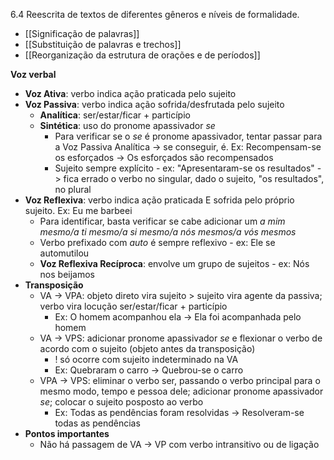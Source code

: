 6.4 Reescrita de textos de diferentes gêneros e níveis de formalidade.

* [[Significação de palavras]]
* [[Substituição de palavras e trechos]]
* [[Reorganização da estrutura de orações e de períodos]]

**Voz verbal**
* **Voz Ativa**: verbo indica ação praticada pelo sujeito
* **Voz Passiva**: verbo indica ação sofrida/desfrutada pelo sujeito
	* **Analítica**: ser/estar/ficar + particípio
	* **Sintética**: uso do pronome apassivador *se*
		* Para verificar se o *se* é pronome apassivador, tentar passar para a Voz Passiva Analítica -> se conseguir, é. Ex: Recompensam-se os esforçados -> Os esforçados são recompensados
		* Sujeito sempre explícito - ex: "Apresentaram-se os resultados" -> fica errado o verbo no singular, dado o sujeito, "os resultados", no plural
* **Voz Reflexiva**: verbo indica ação praticada E sofrida pelo próprio sujeito. Ex: Eu me barbeei
	* Para identificar, basta verificar se cabe adicionar um *a mim mesmo/a ti mesmo/a si mesmo/a nós mesmos/a vós mesmos*
	* Verbo prefixado com *auto* é sempre reflexivo - ex: Ele se automutilou
	* **Voz Reflexiva Recíproca**: envolve um grupo de sujeitos - ex: Nós nos beijamos
* **Transposição**
	* VA -> VPA: objeto direto vira sujeito > sujeito vira agente da passiva; verbo vira locução ser/estar/ficar + particípio
		* Ex: O homem acompanhou ela -> Ela foi acompanhada pelo homem
	* VA -> VPS: adicionar pronome apassivador *se* e flexionar o verbo de acordo com o sujeito (objeto antes da transposição)
		* ! só ocorre com sujeito indeterminado na VA
		* Ex: Quebraram o carro -> Quebrou-se o carro
	* VPA -> VPS: eliminar o verbo ser, passando o verbo principal para o mesmo modo, tempo e pessoa dele; adicionar pronome apassivador *se*; colocar o sujeito posposto ao verbo
		* Ex: Todas as pendências foram resolvidas -> Resolveram-se todas as pendências
* **Pontos importantes**
	* Não há passagem de VA -> VP com verbo intransitivo ou de ligação